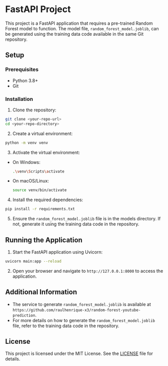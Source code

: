 # FastAPI Project

This project is a FastAPI application that requires a pre-trained Random Forest model to function. The model file, `random_forest_model.joblib`, can be generated using the training data code available in the same Git repository.

## Setup

### Prerequisites

- Python 3.8+
- Git

### Installation

1. Clone the repository:

```bash
git clone <your-repo-url>
cd <your-repo-directory>
```

2. Create a virtual environment:

```bash
python -m venv venv
```

3. Activate the virtual environment:

- On Windows:

  ```bash
  .\venv\Scripts\activate
  ```

- On macOS/Linux:

  ```bash
  source venv/bin/activate
  ```

4. Install the required dependencies:

```bash
pip install -r requirements.txt
```

5. Ensure the `random_forest_model.joblib` file is in the models directory. If not, generate it using the training data code in the repository.

## Running the Application

1. Start the FastAPI application using Uvicorn:

```bash
uvicorn main:app --reload
```

2. Open your browser and navigate to `http://127.0.0.1:8000` to access the application.

## Additional Information

- The service to generate `random_forest_model.joblib` is available at `https://github.com/raulhenrique-x3/random-forest-youtube-prediction`.
- For more details on how to generate the `random_forest_model.joblib` file, refer to the training data code in the repository.

## License

This project is licensed under the MIT License. See the [LICENSE](LICENSE) file for details.
